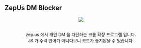 ## ZepUs DM Blocker
<div align="center">

  <img src="https://i.imgur.com/oJet979.png"/>
  <br/>
  <br/>
  <p>zep.us 에서 개인 DM 을 차단하는 크롬 확장 프로그램 입니다.<br/>
  JS 가 주력 언어가 아니다보니 코드가 좋지않을 수 있습니다.</p>
</div>

